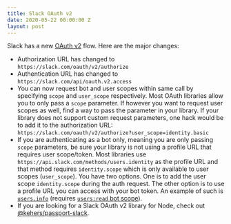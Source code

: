 ```yaml
---
title: Slack OAuth v2
date: 2020-05-22 00:00:00 Z
layout: post
---
```


Slack has a new [OAuth v2](https://api.slack.com/authentication/oauth-v2) flow. Here are the major changes:

- Authorization URL has changed to `https://slack.com/oauth/v2/authorize`
- Authentication URL has changed to `https://slack.com/api/oauth.v2.access`
- You can now request bot and user scopes within same call by specifying `scope` and `user_scope` respectively. Most OAuth libraries allow you to only pass a `scope` parameter. If however you want to request user scopes as well, find a way to pass the parameter in your library. If your library does not support custom request parameters, one hack would be to add it to the authorization URL: `https://slack.com/oauth/v2/authorize?user_scope=identity.basic`
- If you are authenticating as a bot only, meaning you are only passing `scope` parameters, be sure your library is not using a profile URL that requires user scope/token. Most libraries use `https://api.slack.com/methods/users.identity` as the profile URL and that method requires `identity.scope` which is only available to user scopes (`user_scope`). You have two options. One is to add the user scope `identity.scope` during the auth request. The other option is to use a profile URL you can access with your bot token. An example of such is [`users.info`](https://slack.com/api/users.info) (requires [`users:read` bot scope](https://api.slack.com/scopes/users:read)).
- If you are looking for a Slack OAuth v2 library for Node, check out [@kehers/passport-slack](https://github.com/kehers/passport-slack).